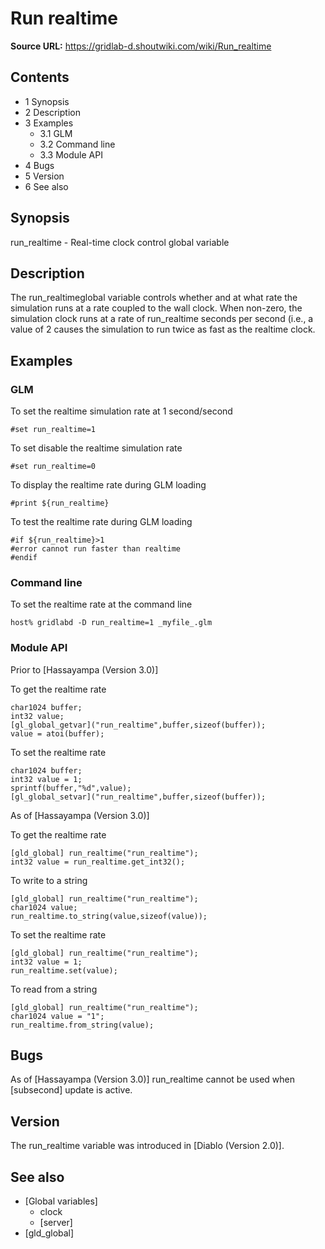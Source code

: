 # Run realtime

**Source URL:** https://gridlab-d.shoutwiki.com/wiki/Run_realtime
## Contents

  * 1 Synopsis
  * 2 Description
  * 3 Examples
    * 3.1 GLM
    * 3.2 Command line
    * 3.3 Module API
  * 4 Bugs
  * 5 Version
  * 6 See also
## Synopsis

run_realtime \- Real-time clock control global variable 

## Description

The run_realtimeglobal variable controls whether and at what rate the simulation runs at a rate coupled to the wall clock. When non-zero, the simulation clock runs at a rate of run_realtime seconds per second (i.e., a value of 2 causes the simulation to run twice as fast as the realtime clock. 

## Examples

### GLM

To set the realtime simulation rate at 1 second/second 
    
    
    #set run_realtime=1
    

To set disable the realtime simulation rate 
    
    
    #set run_realtime=0
    

To display the realtime rate during GLM loading 
    
    
    #print ${run_realtime}
    

To test the realtime rate during GLM loading 
    
    
    #if ${run_realtime}>1
    #error cannot run faster than realtime
    #endif
    

### Command line

To set the realtime rate at the command line 
    
    
    host% gridlabd -D run_realtime=1 _myfile_.glm
    

### Module API

Prior to [Hassayampa (Version 3.0)]

To get the realtime rate 
    
    
    char1024 buffer;
    int32 value;
    [gl_global_getvar]("run_realtime",buffer,sizeof(buffer));
    value = atoi(buffer);
    

To set the realtime rate 
    
    
    char1024 buffer;
    int32 value = 1;
    sprintf(buffer,"%d",value);
    [gl_global_setvar]("run_realtime",buffer,sizeof(buffer));
    

As of [Hassayampa (Version 3.0)]

To get the realtime rate 
    
    
    [gld_global] run_realtime("run_realtime");
    int32 value = run_realtime.get_int32();
    

To write to a string 
    
    
    [gld_global] run_realtime("run_realtime");
    char1024 value;
    run_realtime.to_string(value,sizeof(value));
    

To set the realtime rate 
    
    
    [gld_global] run_realtime("run_realtime");
    int32 value = 1;
    run_realtime.set(value);
    

To read from a string 
    
    
    [gld_global] run_realtime("run_realtime");
    char1024 value = "1";
    run_realtime.from_string(value);
    

## Bugs

As of [Hassayampa (Version 3.0)] run_realtime cannot be used when [subsecond] update is active. 

## Version

The run_realtime variable was introduced in [Diablo (Version 2.0)]. 

## See also

  * [Global variables]
    * clock
    * [server]
  * [gld_global]


